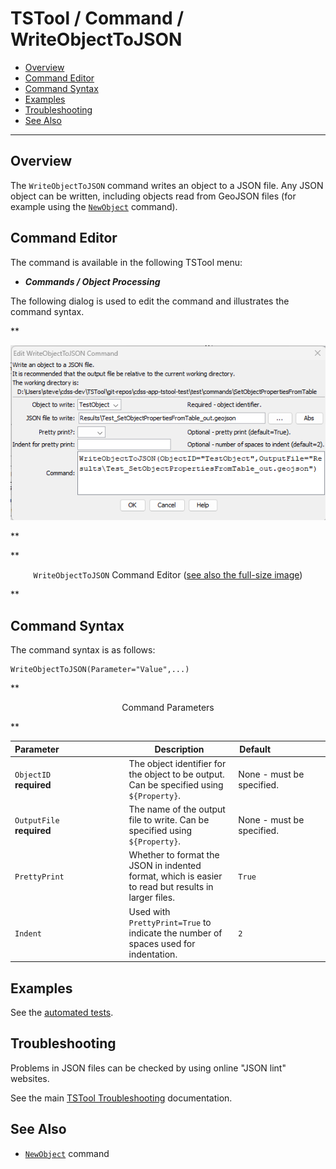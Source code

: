 # TSTool / Command / WriteObjectToJSON #

*   [Overview](#overview)
*   [Command Editor](#command-editor)
*   [Command Syntax](#command-syntax)
*   [Examples](#examples)
*   [Troubleshooting](#troubleshooting)
*   [See Also](#see-also)

-------------------------

## Overview ##

The `WriteObjectToJSON` command writes an object to a JSON file.
Any JSON object can be written, including objects read from GeoJSON files
(for example using the [`NewObject`](../NewObject/NewObject.md) command).

## Command Editor ##

The command is available in the following TSTool menu:

*   ***Commands / Object Processing***

The following dialog is used to edit the command and illustrates the command syntax.

**<p style="text-align: center;">
![WriteObjectToJSON command editor](WriteObjectToJSON.png)
</p>**

**<p style="text-align: center;">
`WriteObjectToJSON` Command Editor (<a href="../WriteObjectToJSON.png">see also the full-size image</a>)
</p>**

## Command Syntax ##

The command syntax is as follows:

```text
WriteObjectToJSON(Parameter="Value",...)
```
**<p style="text-align: center;">
Command Parameters
</p>**

| **Parameter**&nbsp;&nbsp;&nbsp;&nbsp;&nbsp;&nbsp;&nbsp;&nbsp;&nbsp;&nbsp;&nbsp;&nbsp;&nbsp;&nbsp;&nbsp;&nbsp;&nbsp;&nbsp;&nbsp;&nbsp;&nbsp;&nbsp;&nbsp;&nbsp;&nbsp;&nbsp; | **Description** | **Default**&nbsp;&nbsp;&nbsp;&nbsp;&nbsp;&nbsp;&nbsp;&nbsp;&nbsp;&nbsp;&nbsp;&nbsp;&nbsp;&nbsp;&nbsp;&nbsp;&nbsp;&nbsp;&nbsp;&nbsp;&nbsp; |
| --------------|-----------------|----------------- |
|`ObjectID`<br>**required**|The object identifier for the object to be output.  Can be specified using `${Property}`. |None - must be specified.|
|`OutputFile`<br>**required**|The name of the output file to write.  Can be specified using `${Property}`. |None - must be specified.|
|`PrettyPrint`| Whether to format the JSON in indented format, which is easier to read but results in larger files. | `True` |
|`Indent`| Used with `PrettyPrint=True` to indicate the number of spaces used for indentation. | `2` |

## Examples ##

See the [automated tests](https://github.com/OpenCDSS/cdss-app-tstool-test/tree/master/test/commands/WriteObjectToJSON).

## Troubleshooting ##

Problems in JSON files can be checked by using online "JSON lint" websites.

See the main [TSTool Troubleshooting](../../troubleshooting/troubleshooting.md) documentation.

## See Also ##

*   [`NewObject`](../NewObject/NewObject.md) command

